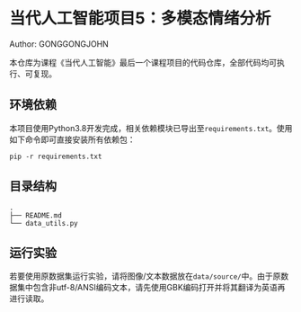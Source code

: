 # 当代人工智能项目5：多模态情绪分析

Author: GONGGONGJOHN

本仓库为课程《当代人工智能》最后一个课程项目的代码仓库，全部代码均可执行、可复现。

## 环境依赖

本项目使用Python3.8开发完成，相关依赖模块已导出至`requirements.txt`。使用如下命令即可直接安装所有依赖包：

```shell
pip -r requirements.txt
```

## 目录结构

```
.
├── README.md
└── data_utils.py
```

## 运行实验

若要使用原数据集运行实验，请将图像/文本数据放在`data/source/`中。由于原数据集中包含非utf-8/ANSI编码文本，请先使用GBK编码打开并将其翻译为英语再进行读取。